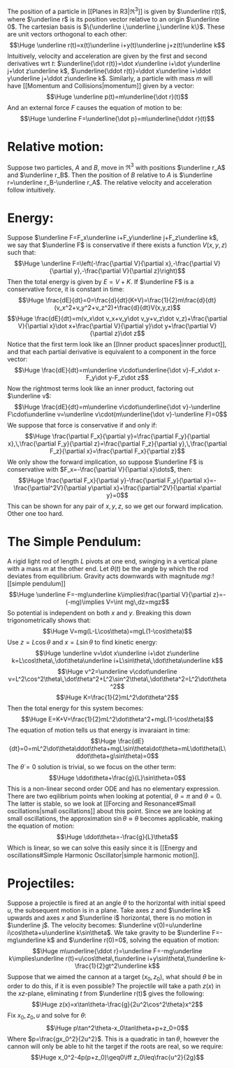 
The position of a particle in [[Planes in R3|$\Re^3$]] is given by $\underline r(t)$, where $\underline r$ is its position vector relative to an origin $\underline 0$. The cartesian basis is $\{\underline i,\underline j,\underline k\}$. These are unit vectors orthogonal to each other:$$\Huge \underline r(t)=x(t)\underline i+y(t)\underline j+z(t)\underline k$$Intuitively, velocity and acceleration are given by the first and second derivatives wrt $t$: $\underline{\dot r(t)}=\dot x\underline i+\dot y\underline j+\dot z\underline k$, $\underline{\ddot r(t)}=\ddot x\underline i+\ddot y\underline j+\ddot z\underline k$. Similarly, a particle with mass $m$ will have [[Momentum and Collisions|momentum]] given by a vector:$$\Huge \underline p(t)=m\underline{\dot r}(t)$$And an external force $F$ causes the equation of motion to be:$$\Huge \underline F=\underline{\dot p}=m\underline{\ddot r}(t)$$

# Relative motion:

Suppose two particles, $A$ and $B$, move in $\Re^3$ with positions $\underline r_A$ and $\underline r_B$. Then the position of $B$ relative to $A$ is $\underline r=\underline r_B-\underline r_A$. The relative velocity and acceleration follow intuitively.

# Energy:

Suppose $\underline F=F_x\underline i+F_y\underline j+F_z\underline k$, we say that $\underline F$ is conservative if there exists a function $V(x,y,z)$ such that:$$\Huge \underline F=\left(-\frac{\partial V}{\partial x},-\frac{\partial V}{\partial y},-\frac{\partial V}{\partial z}\right)$$Then the total energy is given by $E=V+K$. If $\underline F$ is a conservative force, it is constant in time:$$\Huge \frac{dE}{dt}=0=\frac{d}{dt}(K+V)=\frac{1}{2}m\frac{d}{dt}(v_x^2+v_y^2+v_z^2)+\frac{d}{dt}V(x,y,z)$$$$\Huge \frac{dE}{dt}=m(v_x\dot v_x+v_y\dot v_y+v_z\dot v_z)+\frac{\partial V}{\partial x}\dot x+\frac{\partial V}{\partial y}\dot y+\frac{\partial V}{\partial z}\dot z$$Notice that the first term look like an [[Inner product spaces|inner product]], and that each partial derivative is equivalent to a component in the force vector:$$\Huge \frac{dE}{dt}=m\underline v\cdot\underline{\dot v}-F_x\dot x-F_y\dot y-F_z\dot z$$Now the rightmost terms look  like an inner product, factoring out $\underline v$:$$\Huge \frac{dE}{dt}=m\underline v\cdot\underline{\dot v}-\underline F\cdot\underline v=\underline v\cdot(m\underline{\dot v}-\underline F)=0$$
We suppose that force is conservative if and only if:$$\Huge \frac{\partial F_x}{\partial y}=\frac{\partial F_y}{\partial x},\,\frac{\partial F_y}{\partial z}=\frac{\partial F_z}{\partial y},\,\frac{\partial F_z}{\partial x}=\frac{\partial F_x}{\partial z}$$We only show the forward implication, so suppose $\underline F$ is conservative with $F_x=-\frac{\partial V}{\partial x}\dots$, then:$$\Huge \frac{\partial F_x}{\partial y}-\frac{\partial F_y}{\partial x}=-\frac{\partial^2V}{\partial y\partial x}+\frac{\partial^2V}{\partial x\partial y}=0$$This can be shown for any pair of $x,y,z$, so we get our forward implication. Other one too hard.

# The Simple Pendulum:

A rigid light rod of length $L$ pivots at one end, swinging in a vertical plane with a mass $m$ at the other end. Let $\theta(t)$ be the angle by which the rod deviates from equilibrium. Gravity acts downwards with magnitude $mg$:![[simple pendulum]]$$\Huge \underline F=-mg\underline k\implies\frac{\partial V}{\partial z}=-(-mg)\implies V=\int mg\,dz=mgz$$So potential is independent on both $x$ and $y$. Breaking this down trigonometrically shows that:$$\Huge V=mg(L-L\cos\theta)=mgL(1-\cos\theta)$$Use $z=L\cos\theta$ and $x=L\sin\theta$ to find kinetic energy:$$\Huge \underline v=\dot x\underline i+\dot z\underline k=L\cos\theta\,\dot\theta\underline i+L\sin\theta\,\dot\theta\underline k$$$$\Huge v^2=\underline v\cdot\underline v=L^2\cos^2\theta\,\dot\theta^2+L^2\sin^2\theta\,\dot\theta^2=L^2\dot\theta^2$$$$\Huge K=\frac{1}{2}mL^2\dot\theta^2$$Then the total energy for this system becomes:$$\Huge E=K+V=\frac{1}{2}mL^2\dot\theta^2+mgL(1-\cos\theta)$$The equation of motion tells us that energy is invaraiant in time:$$\Huge \frac{dE}{dt}=0=mL^2\dot\theta\ddot\theta+mgL\sin\theta\dot\theta=mL\dot\theta(L\ddot\theta+g\sin\theta)=0$$The $\dot\theta=0$ solution is trivial, so we focus on the other term:$$\Huge \ddot\theta+\frac{g}{L}\sin\theta=0$$This is a non-linear second order ODE and has no elementary expression. There are two eqilibrium points when looking at potential, $\theta=\pi$ and $\theta=0$. The latter is stable, so we look at [[Forcing and Resonance#Small oscillations|small oscillations]] about this point. Since we are looking at small oscillations, the approximation $\sin\theta\approx\theta$ becomes applicable, making the equation of motion:$$\Huge \ddot\theta=-\frac{g}{L}\theta$$Which is linear, so we can solve this easily since it is [[Energy and oscillations#Simple Harmonic Oscillator|simple harmonic motion]].

# Projectiles:

Suppose a projectile is fired at an angle $\theta$ to the horizontal with initial speed $u$, the subsequent motion is in a plane. Take axes $z$ and $\underline k$ upwards and axes $x$ and $\underline i$ horizontal, there is no motion in $\underline j$. The velocity becomes: $\underline v(0)=u\underline i\cos\theta+u\underline k\sin\theta$. We take gravity to be $\underline F=-mg\underline k$ and $\underline r(0)=0$, solving the equation of motion:$$\Huge m\underline{\ddot r}=\underline F=-mg\underline k\implies\underline r(t)=u\cos\theta\,t\underline i+y\sin\theta\,t\underline k-\frac{1}{2}gt^2\underline k$$
Suppose that we aimed the cannon at a target $(x_0,z_0)$, what should $\theta$ be in order to do this, if it is even possible? The projectile will take a path $z(x)$ in the $xz$-plane, eliminating $t$ from $\underline r(t)$ gives the following:$$\Huge z(x)=x\tan\theta-\frac{g}{2u^2\cos^2\theta}x^2$$Fix $x_0,z_0,u$ and solve for $\theta$:$$\Huge p\tan^2\theta-x_0\tan\theta+p+z_0=0$$Where $p=\frac{gx_0^2}{2u^2}$. This is a quadratic in $\tan\theta$, however the cannon will only be able to hit the target if the roots are real, so we require:$$\Huge x_0^2-4p(p+z_0)\geq0\iff z_0\leq\frac{u^2}{2g}$$